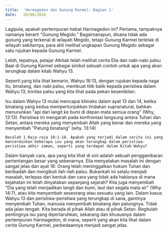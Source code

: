 ```yaml
---
title:  'Harmagedon dan Gunung Karmel: Bagian 1'
date:   20/06/2018
---
```


Lagipula, apakah pertempuran hebat Harmagedon ini? Pertama, tampaknya namanya berarti "Gunung Megido." Bagaimanapun, disana tidak ada gunung yang terkenal di wilayah Megido, tetapi Gunung Karmel terletak di wilayah sekitarnya, para ahli melihat ungkapan Gunung Megido sebagai satu rujukan kepada Gunung Karmel.

Lebih, tepatnya, pelajar Alkitab telah melihat cerita Elia dan nabi-nabi palsu Baal di Gunung Karmel sebagai simbol sebuah contoh untuk apa yang akan terungkap dalam kitab Wahyu 13.

Seperti yang kita lihat kemarin, Wahyu 16:13, dengan rujukan kepada naga itu, binatang, dan nabi palsu, membuat titik balik kepada peristiwa dalam Wahyu 13, trinitas palsu yang kita lihat pada pekan kesembilan.

Isu dalam Wahyu 13 mulai mencapai klimaks dalam ayat 13 dan 14, ketika binatang yang kedua mempertunjukkan tindakan supranatural, bahkan menurunkan "api dari langit ke bumi di depan mata semua orang" (Why, 13:13). Peristiwa ini mengarah pada konfrontasi langsung antara Tuhan dan Setan, antara mereka yang menyembah Allah yang benar dan mereka yang menyembah "Patung binatang" (why. 13:14)

`Bacalah 1 Raja-raja 18:1-18. Apakah yang terjadi dalam cerita ini yang mencerminkan beberapa isu yang akan terungkap dalam peristiwa-peristiwa akhir zaman, seperti yang terdapat dalam Kitab Wahyu?`

Dalam banyak cara, apa yang kita lihat di sini adalah sebuah penggambaran pertentangan besar yang sebenarnya. Elia menyatakan masalah ini dengan sangat jelas dan ayat 18: Orang telah meninggalkan hukum Tuhan dan beribadah dan mengikuti ilah-ilah palsu. Bukankah ini selalu menjadi masalah, terlepas dari bentuk dan cara yang tidak ada habisnya di mana kejahatan ini telah dinyatakan sepanjang sejarah? Kita juga menyembah "Dia yang telah menjadikan langit dan bumi, laut dan segala mata air" (Why. 14:7), atau kita menyembah seseorang atau sesuatu yang lain. Dalam kasus Wahyu 13 dan peristiwa-peristiwa yang terungkap di sana, gantinya menyembah Tuhan, manusia menyembah binatang dan patungnya. Tidak ada jalan tengah. Kita berada di pihak Allah atau di pihak Setan. Begitulah pentingnya isu yang dipertaruhkan, sekarang dan khususnya dalam pertempuran Harmagedon, di mana, seperti yang akan kita lihat dalam cerita Gunung Karmel, perbedaannya menjadi sangat jelas.